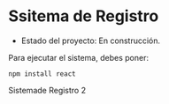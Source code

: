 <h1> Ssitema de Registro </h1>

- Estado del proyecto: En construcción.

Para ejecutar el sistema, debes poner:

```npm install react```

Sistemade Registro 2
